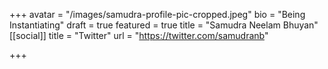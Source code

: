 +++
avatar = "/images/samudra-profile-pic-cropped.jpeg"
bio = "Being Instantiating"
draft = true
featured = true
title = "Samudra Neelam Bhuyan"
[[social]]
title = "Twitter"
url = "https://twitter.com/samudranb"

+++
